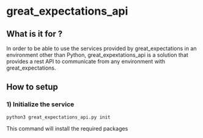 # great_expectations_api

## What is it for ?

In order to be able to use the services provided by great_expectations in an environment other than Python, great_expextations_api is a solution that provides a rest API to communicate from any environment with great_expectations.

## How to setup
### 1) Initialize the service

    python3 great_expectations_api.py init

This command will install the required packages

<!--stackedit_data:
eyJoaXN0b3J5IjpbLTgwNTE3NzY4NF19
-->